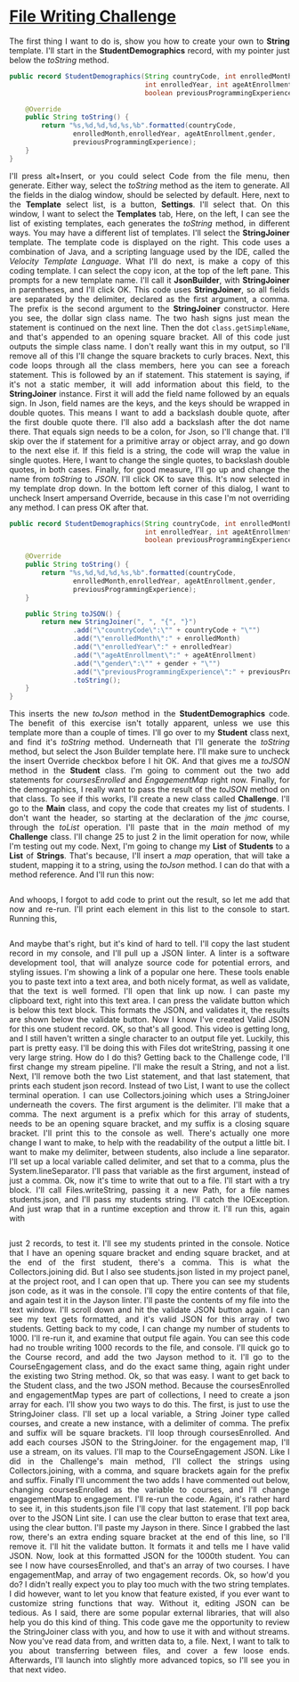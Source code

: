 # [File Writing Challenge]()
<div align="justify">

The first thing I want to do is, show you how to create your own to **String** template.
I'll start in the **StudentDemographics** record,
with my pointer just below the _toString_ method.

```java  
public record StudentDemographics(String countryCode, int enrolledMonth,
                                  int enrolledYear, int ageAtEnrollment, String gender,
                                  boolean previousProgrammingExperience ) {

    @Override
    public String toString() {
        return "%s,%d,%d,%d,%s,%b".formatted(countryCode,
                enrolledMonth,enrolledYear, ageAtEnrollment,gender,
                previousProgrammingExperience);
    }
}
```

I'll press alt+Insert, or you could select Code from the file menu, then generate.
Either way, select the _toString_ method as the item to generate.
All the fields in the dialog window, should be selected by default.
Here, next to the **Template** select list, is a button, **Settings**.
I'll select that.
On this window, I want to select the **Templates** tab,
Here, on the left, I can see the list of existing templates, 
each generates the _toString_ method, in different ways.
You may have a different list of templates.
I'll select the **StringJoiner** template.
The template code is displayed on the right.
This code uses a combination of Java, and a scripting language used by the IDE,
called the _Velocity Template Language_.
What I'll do next, is make a copy of this coding template.
I can select the copy icon, at the top of the left pane.
This prompts for a new template name.
I'll call it **JsonBuilder**, with **StringJoiner** in parentheses, 
and I'll click OK.
This code uses **StringJoiner**, so all fields are separated by the delimiter,
declared as the first argument, a comma.
The prefix is the second argument to the **StringJoiner** constructor.
Here you see, the dollar sign class name.
The two hash signs just mean the statement is continued on the next line.
Then the dot `class.getSimpleName`, and that's appended to an opening square bracket.
All of this code just outputs the simple class name.
I don't really want this in my output, 
so I'll remove all of this I'll change the square brackets to curly braces.
Next, this code loops through all the class members, 
here you can see a foreach statement.
This is followed by an if statement.
This statement is saying, if it's not a static member, 
it will add information about this field, to the **StringJoiner** instance.
First it will add the field name followed by an equals sign.
In Json, field names are the keys, and the keys should be wrapped in double quotes.
This means I want to add a backslash double quote, after the first double quote there.
I'll also add a backslash after the dot name there.
That equals sign needs to be a colon, for Json, so I'll change that.
I'll skip over the if statement for a primitive array or object array,
and go down to the next else if.
If this field is a string, the code will wrap the value in single quotes.
Here, I want to change the single quotes, to backslash double quotes, in both cases.
Finally, for good measure, I'll go up and change the name from _toString_ to _JSON_.
I'll click OK to save this.
It's now selected in my template drop down.
In the bottom left corner of this dialog, 
I want to uncheck Insert ampersand Override, 
because in this case I'm not overriding any method.
I can press OK after that.

```java  
public record StudentDemographics(String countryCode, int enrolledMonth,
                                  int enrolledYear, int ageAtEnrollment, String gender,
                                  boolean previousProgrammingExperience ) {

    @Override
    public String toString() {
        return "%s,%d,%d,%d,%s,%b".formatted(countryCode,
                enrolledMonth,enrolledYear, ageAtEnrollment,gender,
                previousProgrammingExperience);
    }

    public String toJSON() {
        return new StringJoiner(", ", "{", "}")
                .add("\"countryCode\":\"" + countryCode + "\"")
                .add("\"enrolledMonth\":" + enrolledMonth)
                .add("\"enrolledYear\":" + enrolledYear)
                .add("\"ageAtEnrollment\":" + ageAtEnrollment)
                .add("\"gender\":\"" + gender + "\"")
                .add("\"previousProgrammingExperience\":" + previousProgrammingExperience)
                .toString();
    }
}
```

This inserts the new _toJson_ method in the **StudentDemographics** code.
The benefit of this exercise isn't totally apparent,
unless we use this template more than a couple of times.
I'll go over to my **Student** class next, and find it's _toString_ method.
Underneath that I'll generate the _toString_ method,
but select the Json Builder template here.
I'll make sure to uncheck the insert Override checkbox before I hit OK.
And that gives me a _toJSON_ method in the **Student** class.
I'm going to comment out the two add statements for _coursesEnrolled_ 
and _EngagementMap_ right now.
Finally, for the demographics, 
I really want to pass the result of the _toJSON_ method on that class.
To see if this works, I'll create a new class called **Challenge**.
I'll go to the **Main** class, and copy the code that creates my list of students.
I don't want the header, so starting at the declaration of the _jmc_ course,
through the _toList_ operation.
I'll paste that in the _main_ method of my **Challenge** class.
I'll change 25 to just 2 in the limit operation for now, 
while I'm testing out my code.
Next, I'm going to change my **List** of **Students** to a **List** of **Strings**.
That's because, I'll insert a _map_ operation, that will take a student, 
mapping it to a string, using the _toJson_ method.
I can do that with a method reference.
And I'll run this now:

```html  

```

And whoops, I forgot to add code to print out
the result, so let me add that now and re-run.
I'll print each element in this
list to the console to start.
Running this,

```html  

```

And maybe that's right, but
it's kind of hard to tell.
I'll copy the last student record in my
console, and I'll pull up a JSON linter.
A linter is a software development
tool, that will analyze source code
for potential errors, and styling issues.
I'm showing a link of a popular one here.
These tools enable you to paste text into a text
area, and both nicely format, as well as validate,
that the text is well formed.
I'll open that link up now.
I can paste my clipboard text,
right into this text area.
I can press the validate button
which is below this text block.
This formats the JSON,
and validates it, the results are
shown below the validate button.
Now I know I've created Valid
JSON for this one student record.
OK, so that's all good.
This video is getting long, and I still haven't
written a single character to an output file yet.
Luckily, this part is pretty easy.
I'll be doing this with Files dot
writeString, passing it one very large string.
How do I do this?
Getting back to the Challenge code,
I'll first change my stream pipeline.
I'll make the result a String, and not a list.
Next, I'll remove both the two List statement,
and that last statement, that
prints each student json record.
Instead of two List, I want to use
the collect terminal operation.
I can use Collectors.joining which uses
a StringJoiner underneath the covers.
The first argument is the delimiter. I'll make
that a comma. The next argument is a prefix which
for this array of students, needs to be an opening
square bracket, and my suffix is a closing square bracket.
I'll print this to the console as well.
There's actually one more change I want to make,
to help with the readability
of the output a little bit.
I want to make my delimiter, between
students, also include a line separator.
I'll set up a local variable called
delimiter, and set that to a comma,
plus the System.lineSeparator.
I'll pass that variable as the
first argument, instead of just a comma.
Ok, now it's time to write that out to a file.
I'll start with a try block. I'll call
Files.writeString, passing it a new Path,
for a file names students.json,
and I'll pass my students string.
I'll catch the IOException. And just wrap
that in a runtime exception and throw it.
I'll run this, again with

```html  

```

just 2 records, to test it.
I'll see my students printed in the console.
Notice that I have an opening square bracket
and ending square bracket, and at the end
of the first student, there's a comma.
This is what the Collectors.joining did.
But I also see students.json listed in my
project panel,
at the project root, and I can open that up.
There you can see my students json
code, as it was in the console.
I'll copy the entire contents of that file,
and again test it in the Jayson linter.
I'll paste the contents of
my file into the text window.
I'll scroll down and hit the
validate JSON button again.
I can see my text gets formatted,
and it's valid JSON for this array of two students.
Getting back to my code, I can
change my number of students to 1000.
I'll re-run it, and examine
that output file again.
You can see this code had no trouble writing
1000 records to the file, and console.
I'll quick go to the Course record,
and add the two Jayson method to it.
I'll go to the CourseEngagement class,
and do the exact same thing, again right
under the existing two String method.
Ok, so that was easy.
I want to get back to
the Student class, and the two JSON method.
Because the coursesEnrolled and engagementMap
types are part of collections, I
need to create a json array for each.
I'll show you two ways to do this.
The first, is just to use the StringJoiner class.
I'll set up a local variable, a String Joiner
type called courses, and create a new instance,
with a delimiter of comma. The prefix
and suffix will be square brackets.
I'll loop through coursesEnrolled.
And add each courses JSON to the StringJoiner.
for the engagement map, I'll use a stream, on its
values. I'll map to the CourseEngagement JSON.
Like I did in the Challenge's main method, I'll
collect the strings using Collectors.joining,
with a comma, and square brackets
again for the prefix and suffix.
Finally I'll uncomment the two adds
I have commented out below, changing
coursesEnrolled as the variable to courses,
and I'll change engagementMap to engagement.
I'll re-run the code.
Again, it's rather hard to see
it, in this students.json file
I'll copy that last statement.
I'll pop back over to the JSON Lint site.
I can use the clear button to erase
that text area, using the clear button.
I'll paste my Jayson in there.
Since I grabbed the last row,
there's an extra ending square bracket at
the end of this line, so I'll remove it.
I'll hit the validate button.
It formats it and tells me I have valid JSON.
Now, look at this formatted
JSON for the 1000th student.
You can see I now have coursesEnrolled,
and that's an array of two courses.
I have engagementMap, and array
of two engagement records.
Ok, so how'd you do?
I didn't really expect you to
play too much with the two string templates.
I did however, want to let you know that
feature existed, if you ever want to
customize string functions that way.
Without it, editing JSON can be tedious.
As I said, there are some popular external
libraries, that will also help
you do this kind of thing.
This code gave me the opportunity to
review the StringJoiner class with you,
and how to use it with and without streams.
Now you've read data from,
and written data to, a file.
Next, I want to talk to you about transferring
between files, and cover a few loose ends.
Afterwards, I'll launch into
slightly more advanced topics,
so I'll see you in that next video.
</div>